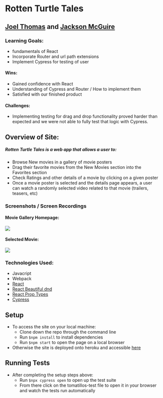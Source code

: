 # Rotten Turtle Tales

## [Joel Thomas](https://github.com/Shakikka) and [Jackson McGuire](https://github.com/Jacksonmcguire)

### Learning Goals:
 * fundamentals of React
 * Incorporate Router and url path extensions
 * Implement Cypress for testing of user
#### Wins:
 * Gained confidence with React
 * Understanding of Cypress and Router / How to implement them
 * Satisfied with our finished product
#### Challenges:
* Implementing testing for drag and drop functionality proved harder than expected and we were not able to fully test that logic with Cypress.

## Overview of Site:
##### Rotten Turtle Tales is a web app that allows a user to:
  * Browse New movies in a gallery of movie posters
  * Drag their favorite movies from the New Movies section into the Favorites section
  * Check Ratings and other details of a movie by clicking on a given poster
  * Once a movie poster is selected and the details page appears, a user can watch a randomly selected video related to that movie (trailers, teasers, etc)
  

### Screenshots / Screen Recordings
#### Movie Gallery Homepage:
![](https://media.giphy.com/media/HzLcVvt2ylZgdEFDgc/giphy.gif)
#### Selected Movie:
![](https://media.giphy.com/media/jLsoLEiLhCaj1JUWDF/giphy.gif)
### Technologies Used:
* Javacript
* Webpack
* [React](https://reactjs.org/)
* [React Beautiful dnd](https://github.com/atlassian/react-beautiful-dnd)
* [React Prop Types](https://www.npmjs.com/package/prop-types)
* [Cypress](https://www.cypress.io/)

## Setup
* To access the site on your local machine:
  * Clone down the repo through the command line
  * Run ```$npm install``` to install dependencies
  * Run ```$npm start``` to open the page on a local browser
* Otherwise the site is deployed onto heroku and accessible [here](https://rottenturtletales.herokuapp.com/) 

## Running Tests
* After completing the setup steps above:
  * Run ```$npx cypress open``` to open up the test suite
  * From there click on the tomatillos-test file to open it in your browser and watch the tests run automatically
